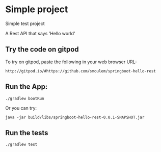 # Simple project

Simple test project

A Rest API that says 'Hello world'

## Try the code on gitpod

To try on gitpod, 
paste the following in your web browser URL:
```shell
http://gitpod.io/#https://github.com/smoulem/springboot-hello-rest
```

## Run the App:
```shell
./gradlew bootRun
```

Or you can try:
```shell
java -jar build/libs/springboot-hello-rest-0.0.1-SNAPSHOT.jar
```

## Run the tests
```shell
./gradlew test 
```